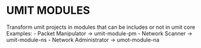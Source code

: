 # UMIT MODULES

Transform umit projects in modules that can be includes or not in umit core
Examples:
	- Packet Manipulator -> umit-module-pm
	- Network Scanner -> umit-module-ns
	- Network Administrator -> umot-module-na
